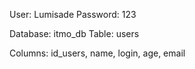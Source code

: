 User: Lumisade
Password: 123

Database: itmo_db
Table: users

Columns: id_users, name, login, age, email
